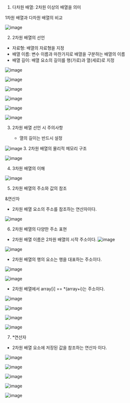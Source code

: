 1. 다차원 배열: 2차원 이상의 배열을 의미

  1차원 배열과 다차원 배열의 비교
  
  ![image](https://user-images.githubusercontent.com/76800974/112081323-d350b780-8bc6-11eb-8a21-8d3bbe41e2e6.png)

2. 2차원 배열의 선언

  - 자료형: 배열의 자료형을 지정
  - 배열 이름: 변수 이름과 마찬가지로 배열을 구분하는 배열의 이름
  - 배열 길이: 배열 요소의 길이를 행(가로)과 열(세로)로 지정
  
  ![image](https://user-images.githubusercontent.com/76800974/112081331-d6e43e80-8bc6-11eb-922c-4ce8bfc651d2.png)
  
  ![image](https://user-images.githubusercontent.com/76800974/112081347-de0b4c80-8bc6-11eb-989f-6b2d66f4fca5.png)
    
  ![image](https://user-images.githubusercontent.com/76800974/112081372-e6fc1e00-8bc6-11eb-8289-e4c90e1bd8ac.png)
  
  ![image](https://user-images.githubusercontent.com/76800974/112081399-efecef80-8bc6-11eb-9f95-c967fd5812ed.png)
  
  ![image](https://user-images.githubusercontent.com/76800974/112081418-f8ddc100-8bc6-11eb-85ee-43ed680a23ca.png)
  
  ![image](https://user-images.githubusercontent.com/76800974/112081524-2591d880-8bc7-11eb-9ac4-3d78b064f8ae.png)

3. 2차원 배열 선언 시 주의사항

   - 열의 길이는 반드시 설정 

  ![image](https://user-images.githubusercontent.com/76800974/112081475-0f841800-8bc7-11eb-94d1-de36afeba44c.png)
3. 2차원 배열의 물리적 메모리 구조

![image](https://user-images.githubusercontent.com/76800974/112081559-317d9a80-8bc7-11eb-9c39-0102bf1283c7.png)

4. 3차원 배열의 이해

  ![image](https://user-images.githubusercontent.com/76800974/112081593-3c382f80-8bc7-11eb-92b4-2fe728d39baf.png)

5. 2차원 배열의 주소와 값의 참조
  
  &연산자
  - 2차원 배열 요소의 주소를 참조하는 연산자이다.

![image](https://user-images.githubusercontent.com/76800974/112081756-8b7e6000-8bc7-11eb-86b3-e1cd626a68f8.png)

6. 2차원 배열의 다양한 주소 표현

  - 2차원 배열 이름은 2차원 배열의 시작 주소이다.
  ![image](https://user-images.githubusercontent.com/76800974/112081834-abae1f00-8bc7-11eb-99c6-83231062de1b.png)
 
  ![image](https://user-images.githubusercontent.com/76800974/112082345-879f0d80-8bc8-11eb-9d05-a6ab2319163d.png)

  - 2차원 배열의 행의 요소는 행을 대표하는 주소이다.
  
  ![image](https://user-images.githubusercontent.com/76800974/112082375-984f8380-8bc8-11eb-9d69-77bc14453e1f.png)

  ![image](https://user-images.githubusercontent.com/76800974/112082387-9f769180-8bc8-11eb-99a6-af8fb99789c3.png)

  - 2차원 배열에서 array[i] == *(array+i)는 주소이다.
  
  ![image](https://user-images.githubusercontent.com/76800974/112082411-adc4ad80-8bc8-11eb-95f1-b0a7e3df6c20.png)
  
  ![image](https://user-images.githubusercontent.com/76800974/112082438-b5845200-8bc8-11eb-8584-b79b301de73c.png)
  
  ![image](https://user-images.githubusercontent.com/76800974/112082485-d056c680-8bc8-11eb-9447-a7e50fe4bd6f.png)

  ![image](https://user-images.githubusercontent.com/76800974/112082488-d2b92080-8bc8-11eb-8a79-ff40ca453e51.png)

7. *연산자

  - 2차원 배열 요소에 저장된 값을 참조하는 연산자 이다.
 
![image](https://user-images.githubusercontent.com/76800974/112082599-02682880-8bc9-11eb-9ae6-50b32aa18902.png)

![image](https://user-images.githubusercontent.com/76800974/112082630-0dbb5400-8bc9-11eb-8075-207bca4048ba.png)

![image](https://user-images.githubusercontent.com/76800974/112082636-101dae00-8bc9-11eb-9206-a196198a77b9.png)

![image](https://user-images.githubusercontent.com/76800974/112082648-157af880-8bc9-11eb-8aa3-888cf989afa4.png)

![image](https://user-images.githubusercontent.com/76800974/112082658-17dd5280-8bc9-11eb-81e4-6b4933daa319.png)
